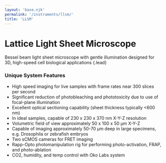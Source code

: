```yaml
---
layout: 'base.njk'
permalink: '/instruments/llsm/'
title: 'LLSM'
---
```


# Lattice Light Sheet Microscope
 
Bessel beam light sheet microscope with gentle illumination
designed for 3D, high-speed cell biological applications {.lead}

### Unique System Features
- High speed imaging for live samples with frame rates near 300 slices per second 
- Significant reduction of photobleaching and phototoxicity due to use of focal-plane illumination
- Excellent optical sectioning capability (sheet thickness typically <600 nm)
- In ideal samples, capable of 230 x 230 x 370 nm X-Y-Z resolution
- Volumetric field of view approximately 50 x 100 x 50 µm X-Y-Z
- Capable of imaging approximately 50-70 µm deep in large specimens, e.g. Drosophila or zebrafish embryos
- Two sCMOS cameras for FRET imaging
- Rapp-Opto photomanipulation rig for performing photo-activation, FRAP, and photo-ablation
- CO2, humidity, and temp control with Oko Labs system

